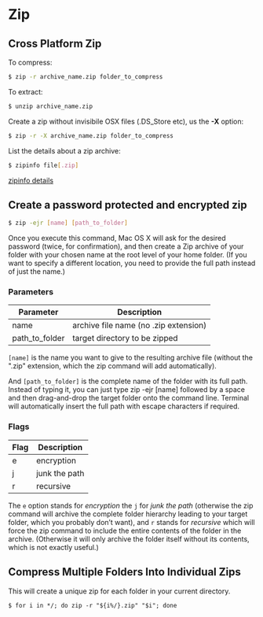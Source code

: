 # Zip

## Cross Platform Zip

To compress:
```bash
$ zip -r archive_name.zip folder_to_compress
```

To extract:
```bash
$ unzip archive_name.zip
```

Create a zip without invisibile OSX files (.DS_Store etc), us the **-X** option:
```bash
$ zip -r -X archive_name.zip folder_to_compress
```

List the details about a zip archive:
```bash
$ zipinfo file[.zip]
```

[zipinfo details](http://linux.about.com/library/cmd/blcmdl1_zipinfo.htm)

## Create a password protected and encrypted zip
```bash
$ zip -ejr [name] [path_to_folder]
```

Once you execute this command, Mac OS X will ask for the desired password (twice, for confirmation), and then create a Zip archive of your folder with your chosen name at the root level of your home folder. (If you want to specify a different location, you need to provide the full path instead of just the name.)

### Parameters

Parameter  | Description
------------- | -------------
name           | archive file name (no .zip extension)
path_to_folder | target directory to be zipped

`[name]` is the name you want to give to the resulting archive file (without the ".zip" extension, which the zip command will add automatically).

And `[path_to_folder]` is the complete name of the folder with its full path. Instead of typing it, you can just type zip -ejr [name] followed by a space and then drag-and-drop the target folder onto the command line. Terminal will automatically insert the full path with escape characters if required.

### Flags

Flag  | Description
------------- | -------------
e | encryption
j | junk the path
r | recursive

The `e` option stands for _encryption_ the `j` for _junk the path_ (otherwise the zip command will archive the complete folder hierarchy leading to your target folder, which you probably don’t want), and `r` stands for _recursive_ which will force the zip command to include the entire contents of the folder in the archive. (Otherwise it will only archive the folder itself without its contents, which is not exactly useful.)

## Compress Multiple Folders Into Individual Zips

This will create a unique zip for each folder in your current directory.

```shell
$ for i in */; do zip -r "${i%/}.zip" "$i"; done
```

